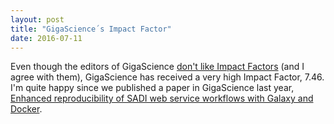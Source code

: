 ```yaml
---
layout: post
title: "GigaScience´s Impact Factor"
date: 2016-07-11
---
```


Even though the editors of GigaScience <a href="http://blogs.biomedcentral.com/gigablog/2016/07/08/jif_problems/">don't like Impact Factors</a> (and I agree with them), GigaScience has received a very high Impact Factor, 7.46. I'm quite happy since we published a paper in GigaScience last year, <a href="http://gigascience.biomedcentral.com/articles/10.1186/s13742-015-0092-3">Enhanced reproducibility of SADI web service workflows with Galaxy and Docker</a>.
